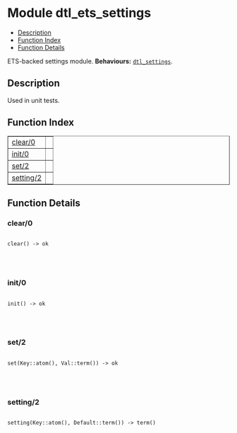 

# Module dtl_ets_settings #
* [Description](#description)
* [Function Index](#index)
* [Function Details](#functions)


ETS-backed settings module.
__Behaviours:__ [`dtl_settings`](dtl_settings.md).
<a name="description"></a>

## Description ##
Used in unit tests.<a name="index"></a>

## Function Index ##


<table width="100%" border="1" cellspacing="0" cellpadding="2" summary="function index"><tr><td valign="top"><a href="#clear-0">clear/0</a></td><td></td></tr><tr><td valign="top"><a href="#init-0">init/0</a></td><td></td></tr><tr><td valign="top"><a href="#set-2">set/2</a></td><td></td></tr><tr><td valign="top"><a href="#setting-2">setting/2</a></td><td></td></tr></table>


<a name="functions"></a>

## Function Details ##

<a name="clear-0"></a>

### clear/0 ###


<pre><code>
clear() -&gt; ok
</code></pre>

<br></br>



<a name="init-0"></a>

### init/0 ###


<pre><code>
init() -&gt; ok
</code></pre>

<br></br>



<a name="set-2"></a>

### set/2 ###


<pre><code>
set(Key::atom(), Val::term()) -&gt; ok
</code></pre>

<br></br>



<a name="setting-2"></a>

### setting/2 ###


<pre><code>
setting(Key::atom(), Default::term()) -&gt; term()
</code></pre>

<br></br>



